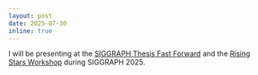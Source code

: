 ```yaml
---
layout: post
date: 2025-07-30
inline: true
---
```


I will be presenting at the [SIGGRAPH Thesis Fast Forward](https://s2025.conference-schedule.org/presentation/?id=thea_103&sess=sess329) and the [Rising Stars Workshop](https://www.wigraph.org/events/2024-rising-stars-workshop/) during SIGGRAPH 2025.